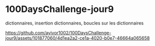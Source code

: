 # 100DaysChallenge-jour9
dictionnaires, insertion dictionnaires, boucles sur les dictionnaires


https://github.com/ayivor1002/100DaysChallenge-jour9/assets/101877060/4d1ea2a2-ce1a-4020-b0e7-46664a065658

